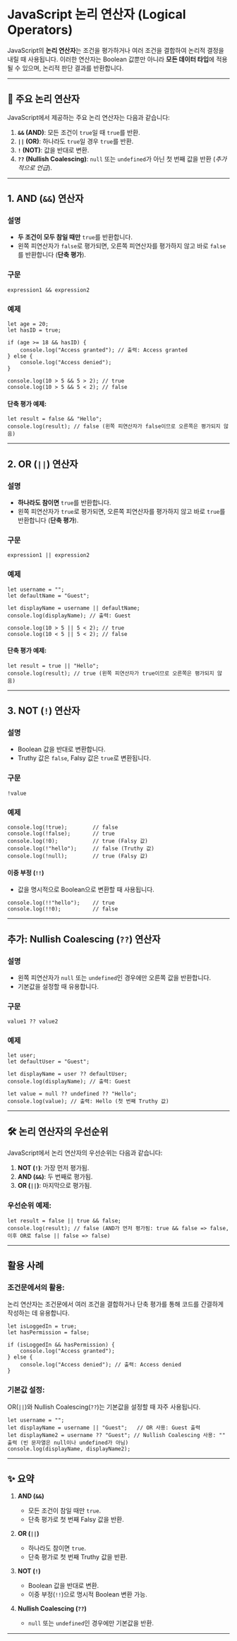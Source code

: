 # JavaScript 논리 연산자 (Logical Operators)

JavaScript의 **논리 연산자**는 조건을 평가하거나 여러 조건을 결합하여 논리적 결정을 내릴 때 사용됩니다. 이러한 연산자는 Boolean 값뿐만 아니라 **모든 데이터 타입**에 적용될 수 있으며, 논리적 판단 결과를 반환합니다.

---

## 📖 주요 논리 연산자

JavaScript에서 제공하는 주요 논리 연산자는 다음과 같습니다:

1. **`&&` (AND)**: 모든 조건이 `true`일 때 `true`를 반환.
2. **`||` (OR)**: 하나라도 `true`일 경우 `true`를 반환.
3. **`!` (NOT)**: 값을 반대로 변환.
4. **`??` (Nullish Coalescing)**: `null` 또는 `undefined`가 아닌 첫 번째 값을 반환 (*추가적으로 언급*).

---

## 1. AND (`&&`) 연산자

### 설명
- **두 조건이 모두 참일 때만** `true`를 반환합니다.
- 왼쪽 피연산자가 `false`로 평가되면, 오른쪽 피연산자를 평가하지 않고 바로 `false`를 반환합니다 (**단축 평가**).

### 구문
```
expression1 && expression2
```

### 예제
```
let age = 20;
let hasID = true;

if (age >= 18 && hasID) {
    console.log("Access granted"); // 출력: Access granted
} else {
    console.log("Access denied");
}

console.log(10 > 5 && 5 > 2); // true
console.log(10 > 5 && 5 < 2); // false
```

#### 단축 평가 예제:
```
let result = false && "Hello";
console.log(result); // false (왼쪽 피연산자가 false이므로 오른쪽은 평가되지 않음)
```

---

## 2. OR (`||`) 연산자

### 설명
- **하나라도 참이면** `true`를 반환합니다.
- 왼쪽 피연산자가 `true`로 평가되면, 오른쪽 피연산자를 평가하지 않고 바로 `true`를 반환합니다 (**단축 평가**).

### 구문
```
expression1 || expression2
```

### 예제
```
let username = "";
let defaultName = "Guest";

let displayName = username || defaultName;
console.log(displayName); // 출력: Guest

console.log(10 > 5 || 5 < 2); // true
console.log(10 < 5 || 5 < 2); // false
```

#### 단축 평가 예제:
```
let result = true || "Hello";
console.log(result); // true (왼쪽 피연산자가 true이므로 오른쪽은 평가되지 않음)
```

---

## 3. NOT (`!`) 연산자

### 설명
- Boolean 값을 반대로 변환합니다.
- Truthy 값은 `false`, Falsy 값은 `true`로 변환됩니다.

### 구문
```
!value
```

### 예제
```
console.log(!true);        // false
console.log(!false);       // true
console.log(!0);           // true (Falsy 값)
console.log(!"hello");     // false (Truthy 값)
console.log(!null);        // true (Falsy 값)
```

#### 이중 부정 (`!!`)
- 값을 명시적으로 Boolean으로 변환할 때 사용됩니다.
```
console.log(!!"hello");    // true
console.log(!!0);          // false
```

---

## 추가: Nullish Coalescing (`??`) 연산자

### 설명
- 왼쪽 피연산자가 `null` 또는 `undefined`인 경우에만 오른쪽 값을 반환합니다.
- 기본값을 설정할 때 유용합니다.

### 구문
```
value1 ?? value2
```

### 예제
```
let user;
let defaultUser = "Guest";

let displayName = user ?? defaultUser;
console.log(displayName); // 출력: Guest

let value = null ?? undefined ?? "Hello";
console.log(value); // 출력: Hello (첫 번째 Truthy 값)
```

---

## 🛠️ 논리 연산자의 우선순위

JavaScript에서 논리 연산자의 우선순위는 다음과 같습니다:
1. **NOT (`!`)**: 가장 먼저 평가됨.
2. **AND (`&&`)**: 두 번째로 평가됨.
3. **OR (`||`)**: 마지막으로 평가됨.

### 우선순위 예제:
```
let result = false || true && false;
console.log(result); // false (AND가 먼저 평가됨: true && false => false, 이후 OR로 false || false => false)
```

---

## 활용 사례

### 조건문에서의 활용:
논리 연산자는 조건문에서 여러 조건을 결합하거나 단축 평가를 통해 코드를 간결하게 작성하는 데 유용합니다.
```
let isLoggedIn = true;
let hasPermission = false;

if (isLoggedIn && hasPermission) {
    console.log("Access granted");
} else {
    console.log("Access denied"); // 출력: Access denied
}
```

### 기본값 설정:
OR(`||`)와 Nullish Coalescing(`??`)는 기본값을 설정할 때 자주 사용됩니다.
```
let username = "";
let displayName = username || "Guest";   // OR 사용: Guest 출력
let displayName2 = username ?? "Guest"; // Nullish Coalescing 사용: "" 출력 (빈 문자열은 null이나 undefined가 아님)
console.log(displayName, displayName2);
```

---

## ✨ 요약

1. **AND (`&&`)**
   - 모든 조건이 참일 때만 `true`.
   - 단축 평가로 첫 번째 Falsy 값을 반환.

2. **OR (`||`)**
   - 하나라도 참이면 `true`.
   - 단축 평가로 첫 번째 Truthy 값을 반환.

3. **NOT (`!`)**
   - Boolean 값을 반대로 변환.
   - 이중 부정(`!!`)으로 명시적 Boolean 변환 가능.

4. **Nullish Coalescing (`??`)**
   - `null` 또는 `undefined`인 경우에만 기본값을 반환.

---
